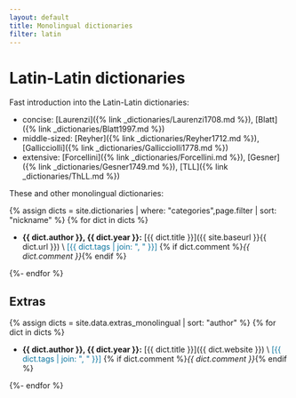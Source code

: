 ```yaml
---
layout: default
title: Monolingual dictionaries
filter: latin
---
```


# Latin-Latin dictionaries

Fast introduction into the Latin-Latin dictionaries:

- concise: [Laurenzi]({% link _dictionaries/Laurenzi1708.md %}), [Blatt]({% link _dictionaries/Blatt1997.md %})
- middle-sized: [Reyher]({% link _dictionaries/Reyher1712.md %}), [Gallicciolli]({% link _dictionaries/Gallicciolli1778.md %})
- extensive: [Forcellini]({% link _dictionaries/Forcellini.md %}), [Gesner]({% link _dictionaries/Gesner1749.md %}), [TLL]({% link _dictionaries/ThLL.md %})

<!-- Such Medieval Latin dicitonaries as [Blatt]({% link _dictionaries/Blatt1997.md %}) -->

These and other monolingual dictionaries:


{% assign dicts = site.dictionaries | where: "categories",page.filter | sort: "nickname" %}
{% for dict in dicts %}

* **{{ dict.author }}, {{ dict.year }}:** [{{ dict.title }}]({{ site.baseurl }}{{ dict.url }}) \\
  <span style="color: #0A749E;">[{{ dict.tags | join: ", " }}]</span> {% if dict.comment %}_{{ dict.comment }}_{% endif %}
  
{%- endfor %}


## Extras

{% assign dicts = site.data.extras_monolingual | sort: "author" %}
{% for dict in dicts %}

* **{{ dict.author }}, {{ dict.year }}:** [{{ dict.title }}]({{ dict.website }}) \\
  <span style="color: #0A749E;">[{{ dict.tags | join: ", " }}]</span> {% if dict.comment %}_{{ dict.comment }}_{% endif %}

{%- endfor %}